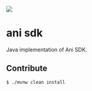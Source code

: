 [![](https://jitpack.io/v/ani-lang/anilang-core.svg)](https://jitpack.io/#ani-lang/anilang-core)

# ani sdk

Java implementation of Ani SDK.

## Contribute

````shell
$ ./mvnw clean install
````
